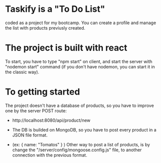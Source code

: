 # Taskify is a "To Do List"
coded as a project for my bootcamp. You can create a profile and manage the list with products previusly created.

# The project is built with react
To start, you have to type "npm start" on client, and start the server with "nodemon start" command (if you don't have nodemon, you can start it in the classic way).

# To getting started
The project doesn't have a database of products, so you have to improve one by the server POST route:

   -    http://localhost:8080/api/product/new
   
   -    The DB is builded on MongoDB, so you have to post every product in a JSON file format.
   -    (ex:
        {
          name: "Tomatos"
        }
         )
Other way to post a list of products, is by change the "/server/config/mongoose.config.js" file, to another connection with the previous format.
